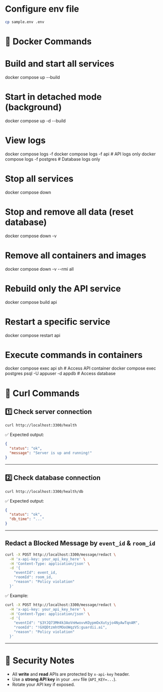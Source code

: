 # Configure env file

```bash
cp sample.env .env
```

# 📘 Docker Commands

# Build and start all services

docker compose up --build

# Start in detached mode (background)

docker compose up -d --build

# View logs

docker compose logs -f
docker compose logs -f api # API logs only
docker compose logs -f postgres # Database logs only

# Stop all services

docker compose down

# Stop and remove all data (reset database)

docker compose down -v

# Remove all containers and images

docker compose down -v --rmi all

# Rebuild only the API service

docker compose build api

# Restart a specific service

docker compose restart api

# Execute commands in containers

docker compose exec api sh # Access API container
docker compose exec postgres psql -U appuser -d appdb # Access database

# 🧪 Curl Commands

## 1️⃣ Check server connection

```bash
curl http://localhost:3300/health
```

✅ Expected output:

```json
{
  "status": "ok",
  "message": "Server is up and running!"
}
```

---

## 2️⃣ Check database connection

```bash
curl http://localhost:3300/health/db
```

✅ Expected output:

```json
{
  "status": "ok",
  "db_time": "..."
}
```

---

## Redact a Blocked Message by `event_id` & `room_id`

```bash
curl -X POST http://localhost:3300/message/redact \
  -H 'x-api-key: your_api_key_here' \
  -H 'Content-Type: application/json' \
  -d '{
    "eventId": event_id,
    "roomId": room_id,
    "reason": "Policy violation"
  }'

```

✅ Example:

```bash
curl -X POST http://localhost:3300/message/redact \
  -H 'x-api-key: your_api_key_here' \
  -H 'Content-Type: application/json' \
  -d '{
    "eventId": "$3YJQ73MH4k3AoVnHwovvKOypmOxXutyjo4NyAwTqnAM",
    "roomId": "!GXQDtzmhtMOoUWqzVS:guardii.ai",
    "reason": "Policy violation"
  }'

```

---

# 🔐 Security Notes

- All **write** and **read** APIs are protected by `x-api-key` header.
- Use a **strong API key** in your `.env` file (`API_KEY=...`).
- Rotate your API key if exposed.
